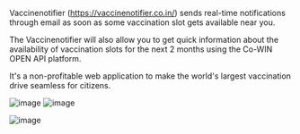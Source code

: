 

Vaccinenotifier (https://vaccinenotifier.co.in/) sends real-time notifications through email as soon as some vaccination slot gets available near you. 

The Vaccinenotifier will also allow you to get quick information about the availability of vaccination slots for the next 2 months using the Co-WIN OPEN API platform.

It's a non-profitable web application to make the world's largest vaccination drive seamless for citizens.

![image](https://user-images.githubusercontent.com/63594223/145712102-2e60a718-1a6e-43e9-ba47-1a59b3444749.png)        ![image](https://user-images.githubusercontent.com/63594223/145712139-05e707da-8c35-485f-89e4-cbd710cc75c0.png)

![image](https://user-images.githubusercontent.com/63594223/145712157-fac47049-fcc1-49f4-a3fd-89484fd0b631.png)

